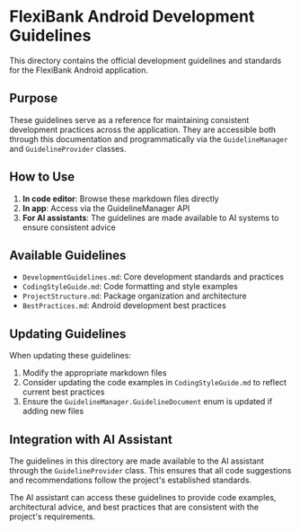 # FlexiBank Android Development Guidelines

This directory contains the official development guidelines and standards for the FlexiBank Android application.

## Purpose

These guidelines serve as a reference for maintaining consistent development practices across the application. They are accessible both through this documentation and programmatically via the `GuidelineManager` and `GuidelineProvider` classes.

## How to Use

1. **In code editor**: Browse these markdown files directly
2. **In app**: Access via the GuidelineManager API
3. **For AI assistants**: The guidelines are made available to AI systems to ensure consistent advice

## Available Guidelines

- `DevelopmentGuidelines.md`: Core development standards and practices
- `CodingStyleGuide.md`: Code formatting and style examples
- `ProjectStructure.md`: Package organization and architecture
- `BestPractices.md`: Android development best practices

## Updating Guidelines

When updating these guidelines:

1. Modify the appropriate markdown files
2. Consider updating the code examples in `CodingStyleGuide.md` to reflect current best practices
3. Ensure the `GuidelineManager.GuidelineDocument` enum is updated if adding new files

## Integration with AI Assistant

The guidelines in this directory are made available to the AI assistant through the `GuidelineProvider` class. This ensures that all code suggestions and recommendations follow the project's established standards.

The AI assistant can access these guidelines to provide code examples, architectural advice, and best practices that are consistent with the project's requirements.
